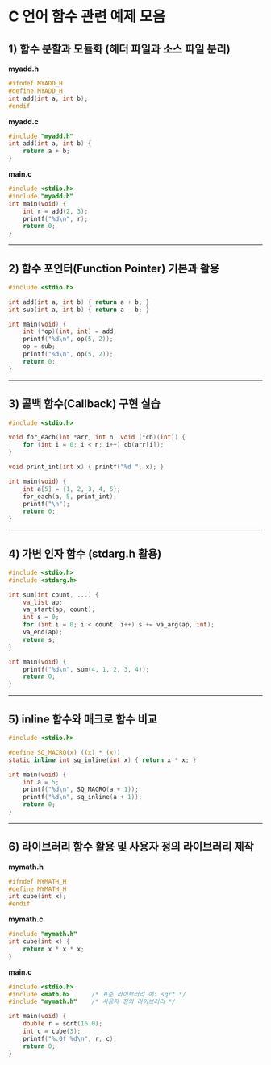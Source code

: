 # C 언어 함수 관련 예제 모음

## 1) 함수 분할과 모듈화 (헤더 파일과 소스 파일 분리)

**myadd.h**

```c
#ifndef MYADD_H
#define MYADD_H
int add(int a, int b);
#endif
```

**myadd.c**

```c
#include "myadd.h"
int add(int a, int b) {
    return a + b;
}
```

**main.c**

```c
#include <stdio.h>
#include "myadd.h"
int main(void) {
    int r = add(2, 3);
    printf("%d\n", r);
    return 0;
}
```

---

## 2) 함수 포인터(Function Pointer) 기본과 활용

```c
#include <stdio.h>

int add(int a, int b) { return a + b; }
int sub(int a, int b) { return a - b; }

int main(void) {
    int (*op)(int, int) = add;
    printf("%d\n", op(5, 2));
    op = sub;
    printf("%d\n", op(5, 2));
    return 0;
}
```

---

## 3) 콜백 함수(Callback) 구현 실습

```c
#include <stdio.h>

void for_each(int *arr, int n, void (*cb)(int)) {
    for (int i = 0; i < n; i++) cb(arr[i]);
}

void print_int(int x) { printf("%d ", x); }

int main(void) {
    int a[5] = {1, 2, 3, 4, 5};
    for_each(a, 5, print_int);
    printf("\n");
    return 0;
}
```

---

## 4) 가변 인자 함수 (stdarg.h 활용)

```c
#include <stdio.h>
#include <stdarg.h>

int sum(int count, ...) {
    va_list ap;
    va_start(ap, count);
    int s = 0;
    for (int i = 0; i < count; i++) s += va_arg(ap, int);
    va_end(ap);
    return s;
}

int main(void) {
    printf("%d\n", sum(4, 1, 2, 3, 4));
    return 0;
}
```

---

## 5) inline 함수와 매크로 함수 비교

```c
#include <stdio.h>

#define SQ_MACRO(x) ((x) * (x))
static inline int sq_inline(int x) { return x * x; }

int main(void) {
    int a = 5;
    printf("%d\n", SQ_MACRO(a + 1));
    printf("%d\n", sq_inline(a + 1));
    return 0;
}
```

---

## 6) 라이브러리 함수 활용 및 사용자 정의 라이브러리 제작

**mymath.h**

```c
#ifndef MYMATH_H
#define MYMATH_H
int cube(int x);
#endif
```

**mymath.c**

```c
#include "mymath.h"
int cube(int x) {
    return x * x * x;
}
```

**main.c**

```c
#include <stdio.h>
#include <math.h>      /* 표준 라이브러리 예: sqrt */
#include "mymath.h"    /* 사용자 정의 라이브러리 */

int main(void) {
    double r = sqrt(16.0);
    int c = cube(3);
    printf("%.0f %d\n", r, c);
    return 0;
}
```
